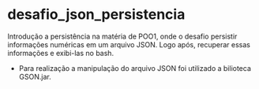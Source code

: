 # desafio_json_persistencia

Introdução a persistência na matéria de POO1, onde o desafio persistir informações numéricas em um arquivo JSON.
Logo após, recuperar essas informações e exibi-las no bash.

- Para realização a manipulação do arquivo JSON foi utilizado a bilioteca GSON.jar.
